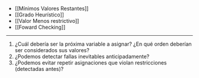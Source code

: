- [[Mínimos Valores Restantes]] 
- [[Grado Heurístico]] 
- [[Valor Menos restrictivo]] 
- [[Foward Checking]] 
***
1. ¿Cuál debería ser la próxima variable a asignar? ¿En qué orden deberían ser considerados sus valores?
2. ¿Podemos detectar fallas inevitables anticipadamente?
3. ¿Podemos evitar repetir asignaciones que violan restricciones (detectadas antes)?